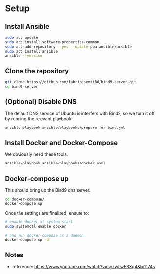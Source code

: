 # Setup


## Install Ansible

```sh
sudo apt update
sudo apt install software-properties-common
sudo apt-add-repository --yes --update ppa:ansible/ansible
sudo apt install ansible
ansible --version
```

## Clone the repository

```sh
git clone https://github.com/fabricesemti80/bind9-server.git
cd bind9-server
```

## (Optional) Disable DNS

The default DNS service of Ubuntu is interfers with Bind9, so we turn it off by running the relevant playbook.

```sh
ansible-playbook ansible/playbooks/prepare-for-bind.yml
```

## Install Docker and Docker-Compose

We obviously need these tools.

```sh
ansible-playbook ansible/playbooks/docker.yaml
```

## Docker-compose up

This should bring up the Bind9 dns server.

```sh
cd docker-compose/
docker-compose up
```

Once the settings are finalised, ensure to:

```sh
# enable docker at system start
sudo systemctl enable docker

# and run docker-compose as a daemon
docker-compose up -d

```

## Notes

- reference: <https://www.youtube.com/watch?v=syzwLwE3Xq4&t=1174s>